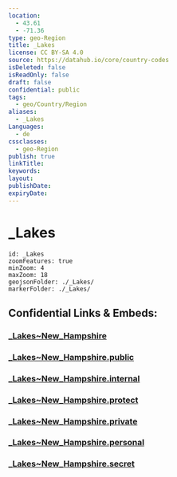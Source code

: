 ```yaml
---
location:
  - 43.61
  - -71.36
type: geo-Region
title: _Lakes
license: CC BY-SA 4.0
source: https://datahub.io/core/country-codes
isDeleted: false
isReadOnly: false
draft: false
confidential: public
tags:
  - geo/Country/Region
aliases:
  - _Lakes
Languages:
  - de
cssclasses:
  - geo-Region
publish: true
linkTitle:
keywords:
layout:
publishDate:
expiryDate:
---
```


# _Lakes

```leaflet
id: _Lakes
zoomFeatures: true 
minZoom: 4 
maxZoom: 18
geojsonFolder: ./_Lakes/
markerFolder: ./_Lakes/
```


## Confidential Links & Embeds: 

### [_Lakes~New_Hampshire](/_Standards/Earth/Continent/America~North/USA/USA~Eastern/New_Hampshire/_Lakes~New_Hampshire.md) 

### [_Lakes~New_Hampshire.public](/_public/Earth/Continent/America~North/USA/USA~Eastern/New_Hampshire/_Lakes~New_Hampshire.public.md) 

### [_Lakes~New_Hampshire.internal](/_internal/Earth/Continent/America~North/USA/USA~Eastern/New_Hampshire/_Lakes~New_Hampshire.internal.md) 

### [_Lakes~New_Hampshire.protect](/_protect/Earth/Continent/America~North/USA/USA~Eastern/New_Hampshire/_Lakes~New_Hampshire.protect.md) 

### [_Lakes~New_Hampshire.private](/_private/Earth/Continent/America~North/USA/USA~Eastern/New_Hampshire/_Lakes~New_Hampshire.private.md) 

### [_Lakes~New_Hampshire.personal](/_personal/Earth/Continent/America~North/USA/USA~Eastern/New_Hampshire/_Lakes~New_Hampshire.personal.md) 

### [_Lakes~New_Hampshire.secret](/_secret/Earth/Continent/America~North/USA/USA~Eastern/New_Hampshire/_Lakes~New_Hampshire.secret.md)

